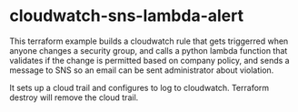 # cloudwatch-sns-lambda-alert
This terraform example builds a cloudwatch rule that gets triggerred when anyone changes a security group, and calls a python lambda function that validates if the change is permitted based on company policy, and sends a message to SNS so an email can be sent administrator about violation.

It sets up a cloud trail and configures to log to cloudwatch. Terraform destroy will remove the cloud trail.